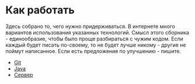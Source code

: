 # Как работать

Здесь собрано то, чего нужно придерживаться. В интернете много вариантов использования указанных технологий. Смысл этого сборника - единообразие, чтобы было проще разбираться с чужим кодом. Если каждый будет писать по-своему, то не будет лучше никому - другие не поймут написанное. Если есть предложения по улучшению - пишите.

- [Git]()
- [Java](java)
- [Сервер](server)
